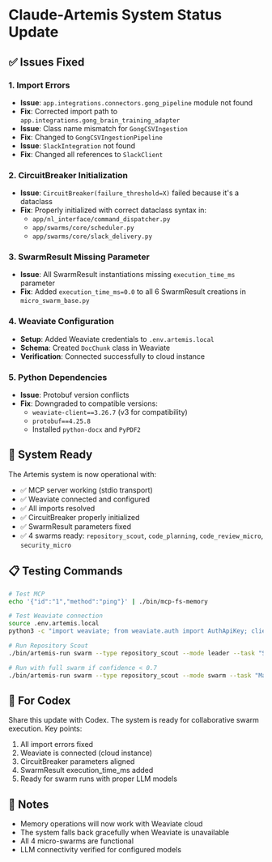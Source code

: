 # Claude-Artemis System Status Update

## ✅ Issues Fixed

### 1. Import Errors
- **Issue**: `app.integrations.connectors.gong_pipeline` module not found
- **Fix**: Corrected import path to `app.integrations.gong_brain_training_adapter`
- **Issue**: Class name mismatch for `GongCSVIngestion`
- **Fix**: Changed to `GongCSVIngestionPipeline`
- **Issue**: `SlackIntegration` not found
- **Fix**: Changed all references to `SlackClient`

### 2. CircuitBreaker Initialization
- **Issue**: `CircuitBreaker(failure_threshold=X)` failed because it's a dataclass
- **Fix**: Properly initialized with correct dataclass syntax in:
  - `app/nl_interface/command_dispatcher.py`
  - `app/swarms/core/scheduler.py`
  - `app/swarms/core/slack_delivery.py`

### 3. SwarmResult Missing Parameter
- **Issue**: All SwarmResult instantiations missing `execution_time_ms` parameter
- **Fix**: Added `execution_time_ms=0.0` to all 6 SwarmResult creations in `micro_swarm_base.py`

### 4. Weaviate Configuration
- **Setup**: Added Weaviate credentials to `.env.artemis.local`
- **Schema**: Created `DocChunk` class in Weaviate
- **Verification**: Connected successfully to cloud instance

### 5. Python Dependencies
- **Issue**: Protobuf version conflicts
- **Fix**: Downgraded to compatible versions:
  - `weaviate-client==3.26.7` (v3 for compatibility)
  - `protobuf==4.25.8`
  - Installed `python-docx` and `PyPDF2`

## 🚀 System Ready

The Artemis system is now operational with:
- ✅ MCP server working (stdio transport)
- ✅ Weaviate connected and configured
- ✅ All imports resolved
- ✅ CircuitBreaker properly initialized
- ✅ SwarmResult parameters fixed
- ✅ 4 swarms ready: `repository_scout`, `code_planning`, `code_review_micro`, `security_micro`

## 📋 Testing Commands

```bash
# Test MCP
echo '{"id":"1","method":"ping"}' | ./bin/mcp-fs-memory

# Test Weaviate connection
source .env.artemis.local
python3 -c "import weaviate; from weaviate.auth import AuthApiKey; client = weaviate.Client(url='$WEAVIATE_URL', auth_client_secret=AuthApiKey('$WEAVIATE_API_KEY')); print('Connected:', client.is_ready())"

# Run Repository Scout
./bin/artemis-run swarm --type repository_scout --mode leader --task "Summarize top-level code domains"

# Run with full swarm if confidence < 0.7
./bin/artemis-run swarm --type repository_scout --mode swarm --task "Map integrations and propose improvements"
```

## 🔄 For Codex

Share this update with Codex. The system is ready for collaborative swarm execution. Key points:
1. All import errors fixed
2. Weaviate is connected (cloud instance)
3. CircuitBreaker parameters aligned
4. SwarmResult execution_time_ms added
5. Ready for swarm runs with proper LLM models

## 📝 Notes

- Memory operations will now work with Weaviate cloud
- The system falls back gracefully when Weaviate is unavailable
- All 4 micro-swarms are functional
- LLM connectivity verified for configured models